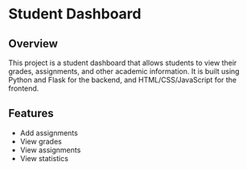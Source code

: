 # Student Dashboard

## Overview
This project is a student dashboard that allows students to view their grades, assignments, and other academic information. It is built using Python and Flask for the backend, and HTML/CSS/JavaScript for the frontend.
## Features
- Add assignments
- View grades
- View assignments
- View statistics